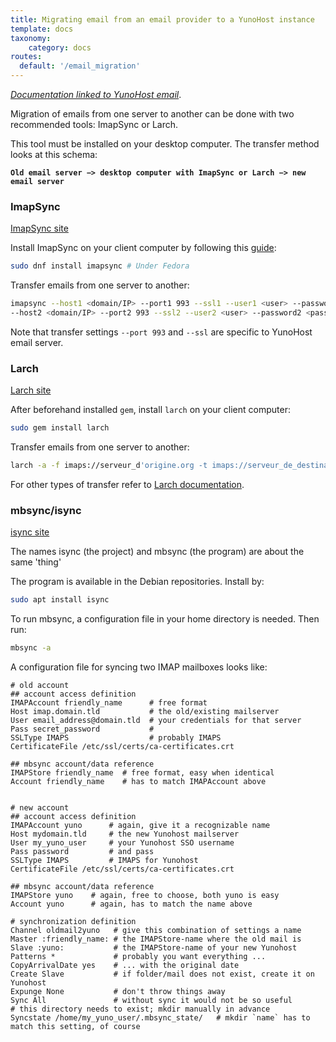 ```yaml
---
title: Migrating email from an email provider to a YunoHost instance
template: docs
taxonomy:
    category: docs
routes:
  default: '/email_migration'
---
```


*[Documentation linked to YunoHost email](/email)*.

Migration of emails from one server to another can be done with two recommended tools: ImapSync or Larch.

This tool must be installed on your desktop computer. The transfer method looks at this schema:

**`Old email server −> desktop computer with ImapSync or Larch −> new email server`**

### ImapSync

[ImapSync site](http://imapsync.lamiral.info/)

Install ImapSync on your client computer by following this [guide](http://imapsync.lamiral.info/INSTALL):
```bash
sudo dnf install imapsync # Under Fedora
```
Transfer emails from one server to another:
```bash
imapsync --host1 <domain/IP> --port1 993 --ssl1 --user1 <user> --password1 <password> \
--host2 <domain/IP> --port2 993 --ssl2 --user2 <user> --password2 <password>
```

Note that transfer settings `--port 993` and `--ssl` are specific to YunoHost email server.

### Larch

[Larch site](https://github.com/rgrove/larch/)

After beforehand installed `gem`, install `larch` on your client computer:
```bash
sudo gem install larch
```
Transfer emails from one server to another:
```bash
larch -a -f imaps://serveur_d'origine.org -t imaps://serveur_de_destination.org
```
For other types of transfer refer to [Larch documentation](https://github.com/rgrove/larch#label-Usage).

### mbsync/isync

[isync site](https://isync.sourceforge.io/)

The names isync (the project) and mbsync (the program) are about the same 'thing'

The program is available in the Debian repositories. Install by: 
```bash
sudo apt install isync
```

To run mbsync, a configuration file in your home directory is needed. Then run:
```bash
mbsync -a
```

A configuration file for syncing two IMAP mailboxes looks like:
```
# old account
## account access definition
IMAPAccount friendly_name      # free format
Host imap.domain.tld           # the old/existing mailserver
User email_address@domain.tld  # your credentials for that server
Pass secret_password           # 
SSLType IMAPS                  # probably IMAPS
CertificateFile /etc/ssl/certs/ca-certificates.crt

## mbsync account/data reference
IMAPStore friendly_name  # free format, easy when identical
Account friendly_name    # has to match IMAPAccount above


# new account
## account access definition
IMAPAccount yuno      # again, give it a recognizable name
Host mydomain.tld     # the new Yunohost mailserver 
User my_yuno_user     # your Yunohost SSO username 
Pass password         # and pass 
SSLType IMAPS         # IMAPS for Yunohost
CertificateFile /etc/ssl/certs/ca-certificates.crt 

## mbsync account/data reference 
IMAPStore yuno    # again, free to choose, both yuno is easy
Account yuno      # again, has to match the name above

# synchronization definition 
Channel oldmail2yuno   # give this combination of settings a name 
Master :friendly_name: # the IMAPStore-name where the old mail is 
Slave :yuno:           # the IMAPStore-name of your new Yunohost 
Patterns *             # probably you want everything ...
CopyArrivalDate yes    # ... with the original date 
Create Slave           # if folder/mail does not exist, create it on Yunohost 
Expunge None           # don't throw things away 
Sync All               # without sync it would not be so useful
# this directory needs to exist; mkdir manually in advance
Syncstate /home/my_yuno_user/.mbsync_state/   # mkdir `name` has to match this setting, of course 

```
